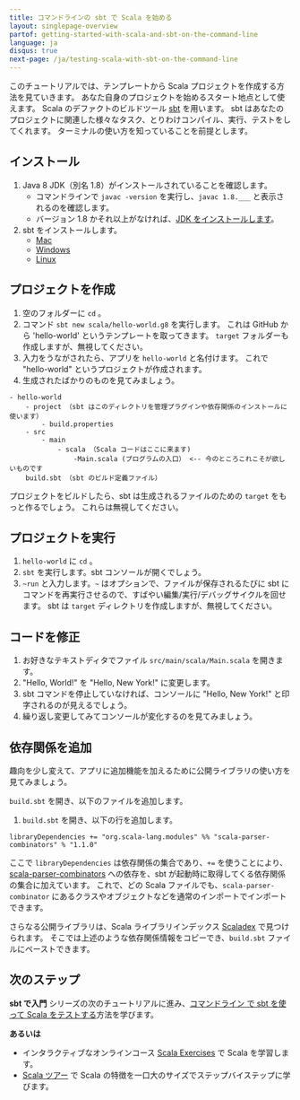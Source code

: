 ```yaml
---
title: コマンドラインの sbt で Scala を始める
layout: singlepage-overview
partof: getting-started-with-scala-and-sbt-on-the-command-line
language: ja
disqus: true
next-page: /ja/testing-scala-with-sbt-on-the-command-line
---
```


このチュートリアルでは、テンプレートから Scala プロジェクトを作成する方法を見ていきます。
あなた自身のプロジェクトを始めるスタート地点として使えます。
Scala のデファクトのビルドツール [sbt](http://www.scala-sbt.org/1.x/docs/index.html) を用います。
sbt はあなたのプロジェクトに関連した様々なタスク、とりわけコンパイル、実行、テストをしてくれます。
ターミナルの使い方を知っていることを前提とします。

## インストール
1. Java 8 JDK（別名 1.8）がインストールされていることを確認します。
    * コマンドラインで `javac -version` を実行し、`javac 1.8.___` と表示されるのを確認します。
    * バージョン 1.8 かそれ以上がなければ、[JDK をインストールします](https://www.oracle.com/technetwork/java/javase/downloads/jdk8-downloads-2133151.html)。
1. sbt をインストールします。
    * [Mac](http://www.scala-sbt.org/1.x/docs/Installing-sbt-on-Mac.html)
    * [Windows](http://www.scala-sbt.org/1.x/docs/Installing-sbt-on-Windows.html)
    * [Linux](http://www.scala-sbt.org/1.x/docs/Installing-sbt-on-Linux.html)

## プロジェクトを作成
1. 空のフォルダーに `cd` 。
1. コマンド `sbt new scala/hello-world.g8` を実行します。
これは GitHub から 'hello-world' というテンプレートを取ってきます。
`target` フォルダーも作成しますが、無視してください。
1. 入力をうながされたら、アプリを `hello-world` と名付けます。
これで "hello-world" というプロジェクトが作成されます。
1. 生成されたばかりのものを見てみましょう。

```
- hello-world
    - project （sbt はこのディレクトリを管理プラグインや依存関係のインストールに使います）
        - build.properties
    - src
        - main
            - scala （Scala コードはここに来ます)
                -Main.scala (プログラムの入口） <-- 今のところこれこそが欲しいものです
    build.sbt （sbt のビルド定義ファイル）
```

プロジェクトをビルドしたら、sbt は生成されるファイルのための `target` をもっと作るでしょう。
これらは無視してください。

## プロジェクトを実行
1. `hello-world` に `cd` 。
1. `sbt` を実行します。sbt コンソールが開くでしょう。
1. `~run` と入力します。`~` はオプションで、ファイルが保存されるたびに sbt にコマンドを再実行させるので、すばやい編集/実行/デバッグサイクルを回せます。
sbt は `target` ディレクトリを作成しますが、無視してください。

## コードを修正
1. お好きなテキストディタでファイル `src/main/scala/Main.scala` を開きます。
1. "Hello, World!" を "Hello, New York!" に変更します。
1. sbt コマンドを停止していなければ、コンソールに "Hello, New York!" と印字されるのが見えるでしょう。
1. 繰り返し変更してみてコンソールが変化するのを見てみましょう。

## 依存関係を追加
趣向を少し変えて、アプリに追加機能を加えるために公開ライブラリの使い方を見てみましょう。

`build.sbt` を開き、以下のファイルを追加します。

1. `build.sbt` を開き、以下の行を追加します。

```
libraryDependencies += "org.scala-lang.modules" %% "scala-parser-combinators" % "1.1.0"
```

ここで `libraryDependencies` は依存関係の集合であり、`+=` を使うことにより、[scala-parser-combinators](https://github.com/scala/scala-parser-combinators) への依存を、sbt が起動時に取得してくる依存関係の集合に加えています。
これで、どの Scala ファイルでも、`scala-parser-combinator` にあるクラスやオブジェクトなどを通常のインポートでインポートできます。

さらなる公開ライブラリは、Scala ライブラリインデックス [Scaladex](https://index.scala-lang.org/) で見つけられます。
そこでは上述のような依存関係情報をコピーでき、`build.sbt` ファイルにペーストできます。

## 次のステップ

**sbt で入門** シリーズの次のチュートリアルに進み、[コマンドライン で sbt を使って Scala をテストする](testing-scala-with-sbt-on-the-command-line.html)方法を学びます。

**あるいは**

- インタラクティブなオンラインコース [Scala Exercises](https://www.scala-exercises.org/scala_tutorial) で Scala を学習します。
- [Scala ツアー](/ja//tour/tour-of-scala.html) で Scala の特徴を一口大のサイズでステップバイステップに学びます。
